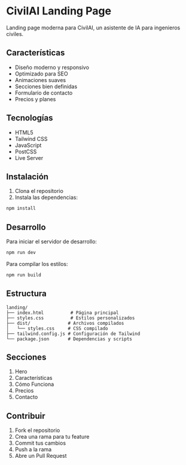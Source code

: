 # CivilAI Landing Page

Landing page moderna para CivilAI, un asistente de IA para ingenieros civiles.

## Características

- Diseño moderno y responsivo
- Optimizado para SEO
- Animaciones suaves
- Secciones bien definidas
- Formulario de contacto
- Precios y planes

## Tecnologías

- HTML5
- Tailwind CSS
- JavaScript
- PostCSS
- Live Server

## Instalación

1. Clona el repositorio
2. Instala las dependencias:
```bash
npm install
```

## Desarrollo

Para iniciar el servidor de desarrollo:

```bash
npm run dev
```

Para compilar los estilos:

```bash
npm run build
```

## Estructura

```
landing/
├── index.html          # Página principal
├── styles.css          # Estilos personalizados
├── dist/              # Archivos compilados
│   └── styles.css     # CSS compilado
├── tailwind.config.js # Configuración de Tailwind
└── package.json       # Dependencias y scripts
```

## Secciones

1. Hero
2. Características
3. Cómo Funciona
4. Precios
5. Contacto

## Contribuir

1. Fork el repositorio
2. Crea una rama para tu feature
3. Commit tus cambios
4. Push a la rama
5. Abre un Pull Request 